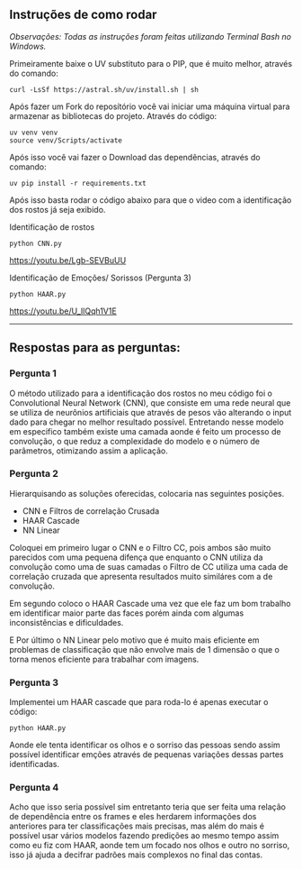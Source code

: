 ## Instruções de como rodar

*Observações: Todas as instruções foram feitas utilizando Terminal Bash no Windows.*

Primeiramente baixe o UV substituto para o PIP, que é muito melhor, através do comando:

```
curl -LsSf https://astral.sh/uv/install.sh | sh
```

Após fazer um Fork do reposítório você vai iniciar uma máquina virtual para armazenar as bibliotecas do projeto. Através do código:

```
uv venv venv
source venv/Scripts/activate
```
Após isso você vai fazer o Download das dependências, através do comando:

```
uv pip install -r requirements.txt
```
Após isso basta rodar o código abaixo para que o video com a identificação dos rostos já seja exibido.

Identificação de rostos
```
python CNN.py
```
https://youtu.be/Lgb-SEVBuUU

Identificação de Emoções/ Sorissos (Pergunta 3)
```
python HAAR.py
```
https://youtu.be/U_IlQqh1V1E

---
## Respostas para as perguntas:

### Pergunta 1
O método utilizado para a identificação dos rostos no meu código foi o Convolutional Neural Network (CNN), que consiste em uma rede neural que se utiliza de neurônios artificiais que através de pesos vão alterando o input dado para chegar no melhor resultado possível. Entretando nesse modelo em especifico também existe uma camada aonde é feito um processo de convolução, o que reduz a complexidade do modelo e o número de parâmetros, otimizando assim a aplicação.

### Pergunta 2
Hierarquisando as soluções oferecidas, colocaria nas seguintes posições.
- CNN e Filtros de correlação Crusada
- HAAR Cascade
- NN Linear


Coloquei em primeiro lugar o CNN e o Filtro CC, pois ambos são muito parecidos com uma pequena difença que enquanto o CNN utiliza da convolução como uma de suas camadas o Filtro de CC utiliza uma cada de correlação cruzada que apresenta resultados muito similáres com a de convolução. 

Em segundo coloco o HAAR Cascade uma vez que ele faz um bom trabalho em identificar maior parte das faces porém ainda com algumas inconsistências e dificuldades.

E Por último o NN Linear pelo motivo que é muito mais eficiente em problemas de classificação que não envolve mais de 1 dimensão o que o torna menos eficiente para trabalhar com imagens.

### Pergunta 3 
Implementei um HAAR cascade que para roda-lo é apenas executar o código:
```
python HAAR.py
```
Aonde ele tenta identificar os olhos e o sorriso das pessoas sendo assim possível identificar emções através de pequenas variações dessas partes identificadas.
### Pergunta 4
Acho que isso seria possível sim entretanto teria que ser feita uma relação de dependência entre os frames e eles herdarem informações dos anteriores para ter classificações mais precisas, mas além do mais é possível usar vários modelos fazendo predições ao mesmo tempo assim como eu fiz com HAAR, aonde tem um focado nos olhos e outro no sorriso, isso já ajuda a decifrar padrões mais complexos no final das contas.
